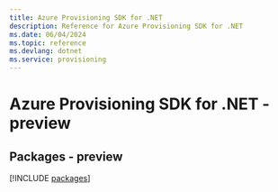 ```yaml
---
title: Azure Provisioning SDK for .NET
description: Reference for Azure Provisioning SDK for .NET
ms.date: 06/04/2024
ms.topic: reference
ms.devlang: dotnet
ms.service: provisioning
---
```

# Azure Provisioning SDK for .NET - preview
## Packages - preview
[!INCLUDE [packages](provisioning-index.md)]